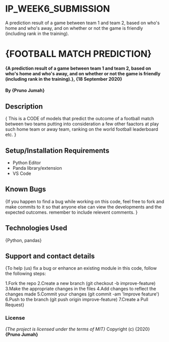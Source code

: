 # IP_WEEK6_SUBMISSION
A prediction result of a game between team 1 and team 2, based on who's home and who's away, and on whether or not the game is friendly (including rank in the training).

# {FOOTBALL MATCH PREDICTION}

#### {A prediction result of a game between team 1 and team 2, based on who's home and who's away, and on whether or not the game is friendly (including rank in the training).}, {18 September 2020}
#### By **{Pruno Jumah}**
## Description
{ This is a CODE of models that predict the outcome of a football match between two teams putting into consideration a few other faactors at play such home team or away team, ranking on the world football leaderboard etc.  }

## Setup/Installation Requirements
* Python Editor
* Panda library/extension
* VS Code

## Known Bugs
{If you happen to find a bug while working on this code, feel free to fork and make commits to it so that anyone else can view the developments and the expected outcomes. remember to include relevent comments. }

## Technologies Used
{Python, pandas}

## Support and contact details
{To help (us) fix a bug or enhance an existing module in this code, follow the following steps:

1.Fork the repo
2.Create a new branch (git checkout -b improve-feature)
3.Make the appropriate changes in the files
4.Add changes to reflect the changes made
5.Commit your changes (git commit -am 'Improve feature')
6.Push to the branch (git push origin improve-feature)
7.Create a Pull Request}

### License
*{The project is licensed under the terms of MIT}*
Copyright (c) {2020} **{Pruno Jumah}**
